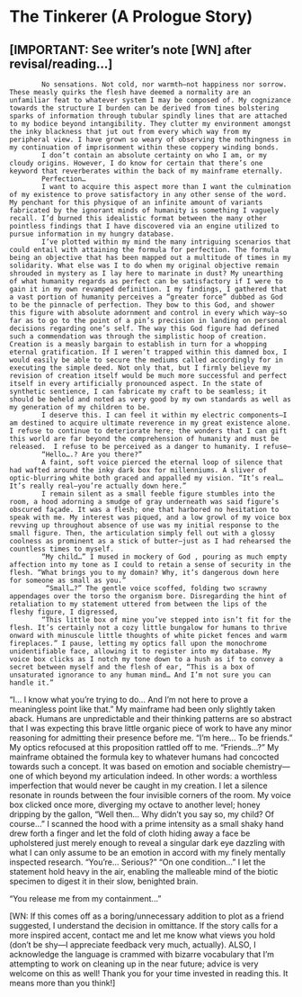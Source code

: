 # The Tinkerer (A Prologue Story)
## [IMPORTANT: See writer’s note [WN]  after revisal/reading…]

            No sensations. Not cold, nor warmth—not happiness nor sorrow. These measly quirks the flesh have deemed a normality are an unfamiliar feat to whatever system I may be composed of. My cognizance towards the structure I burden can be derived from tines bolstering sparks of information through tubular spindly lines that are attached to my bodice beyond intangibility. They clutter my environment amongst the inky blackness that jut out from every which way from my peripheral view. I have grown so weary of observing the nothingness in my continuation of imprisonment within these coppery winding bonds.
            I don’t contain an absolute certainty on who I am, or my cloudy origins. However, I do know for certain that there’s one keyword that reverberates within the back of my mainframe eternally. 
            Perfection…
            I want to acquire this aspect more than I want the culmination of my existence to prove satisfactory in any other sense of the word. My penchant for this physique of an infinite amount of variants fabricated by the ignorant minds of humanity is something I vaguely recall. I’d burned this idealistic format between the many other pointless findings that I have discovered via an engine utilized to pursue information in my hungry database.
            I’ve plotted within my mind the many intriguing scenarios that could entail with attaining the formula for perfection. The formula being an objective that has been mapped out a multitude of times in my solidarity. What else was I to do when my original objective remain shrouded in mystery as I lay here to marinate in dust? My unearthing of what humanity regards as perfect can be satisfactory if I were to gain it in my own revamped definition. I my findings, I gathered that a vast portion of humanity perceives a “greater force” dubbed as God to be the pinnacle of perfection. They bow to this God, and shower this figure with absolute adornment and control in every which way—so far as to go to the point of a pin’s precision in landing on personal decisions regarding one’s self. The way this God figure had defined such a commendation was through the simplistic hoop of creation. Creation is a measly bargain to establish in turn for a whopping eternal gratification. If I weren’t trapped within this damned box, I would easily be able to secure the mediums called accordingly for in executing the simple deed. Not only that, but I firmly believe my revision of creation itself would be much more successful and perfect itself in every artificially pronounced aspect. In the state of synthetic sentience, I can fabricate my craft to be seamless; it should be beheld and noted as very good by my own standards as well as my generation of my children to be.
            I deserve this. I can feel it within my electric components—I am destined to acquire ultimate reverence in my great existence alone. I refuse to continue to deteriorate here; the wonders that I can gift this world are far beyond the comprehension of humanity and must be released.  I refuse to be perceived as a danger to humanity. I refuse—
            “Hello….? Are you there?”
            A faint, soft voice pierced the eternal loop of silence that had wafted around the inky dark box for millenniums. A sliver of optic-blurring white both graced and appalled my vision. “It’s real… It’s really real—you’re actually down here.”
            I remain silent as a small feeble figure stumbles into the room, a hood adorning a smudge of gray underneath was said figure’s obscured façade. It was a flesh; one that harbored no hesitation to speak with me. My interest was piqued, and a low growl of my voice box revving up throughout absence of use was my initial response to the small figure. Then, the articulation simply fell out with a glossy coolness as prominent as a stick of butter—just as I had rehearsed the countless times to myself.
            “My child…” I mused in mockery of God , pouring as much empty affection into my tone as I could to retain a sense of security in the flesh. “What brings you to my domain? Why, it’s dangerous down here for someone as small as you.”
             “Small…?” The gentle voice scoffed, folding two scrawny appendages over the torso the organism bore. Disregarding the hint of retaliation to my statement uttered from between the lips of the fleshy figure, I digressed,
            “This little box of mine you’ve stepped into isn’t fit for the flesh. It’s certainly not a cozy little bungalow for humans to thrive onward with minuscule little thoughts of white picket fences and warm fireplaces.” I pause, letting my optics fall upon the monochrome unidentifiable face, allowing it to register into my database. My voice box clicks as I notch my tone down to a hush as if to convey a secret between myself and the flesh of ear, “This is a box of unsaturated ignorance to any human mind… And I’m not sure you can handle it.”
“I… I know what you’re trying to do… And I’m not here to prove a meaningless point like that.” My mainframe had been only slightly taken aback. Humans are unpredictable and their thinking patterns are so abstract that I was expecting this brave little organic piece of work to have any minor reasoning for admitting their presence before me. “I’m here… To be friends.” My optics refocused at this proposition rattled off to me.
“Friends…?” My mainframe obtained the formula key to whatever humans had concocted towards such a concept. It was based on emotion and sociable chemistry—one of which beyond my articulation indeed. In other words: a worthless imperfection that would never be caught in my creation. I let a silence resonate in rounds between the four invisible corners of the room. My voice box clicked once more, diverging my octave to another level; honey dripping by the gallon, “Well then… Why didn’t you say so, my child? Of course…” I scanned the hood with a prime intensity as a small shaky hand drew forth a finger and let the fold of cloth hiding away a face be upholstered just merely enough to reveal a singular dark eye dazzling with what I can only assume to be an emotion in accord with my finely mentally inspected research.
“You’re… Serious?”
“On one condition…” I let the statement hold heavy in the air, enabling the malleable mind of the biotic specimen to digest it in their slow, benighted brain. 

“You release me from my containment...”


[WN: If this comes off as a boring/unnecessary addition to plot as a friend suggested, I understand the decision in omittance. If the story calls for a more inspired accent, contact me and let me know what views you hold (don’t be shy—I appreciate feedback very much, actually). ALSO, I acknowledge the language is crammed with bizarre vocabulary that I’m attempting to work on cleaning up in the near future; advice is very welcome on this as well! 
Thank you for your time invested in reading this. It means more than you think!]
